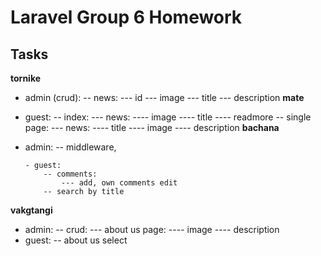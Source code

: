<p align="center"><h1>Laravel Group 6 Homework</h1></p>

## Tasks

**tornike**

-   admin (crud):
    -- news:
    --- id
    --- image
    --- title
    --- description
    **mate**
-   guest:
    -- index:
    --- news:
    ---- image
    ---- title
    ---- readmore
    -- single page:
    --- news:
    ---- title
    ---- image
    ---- description
    **bachana**
-   admin:
    -- middleware,

        - guest:
            -- comments:
                --- add, own comments edit
            -- search by title

**vakgtangi**

-   admin:
    -- crud:
    --- about us page:
    ---- image
    ---- description
-   guest:
    -- about us select

